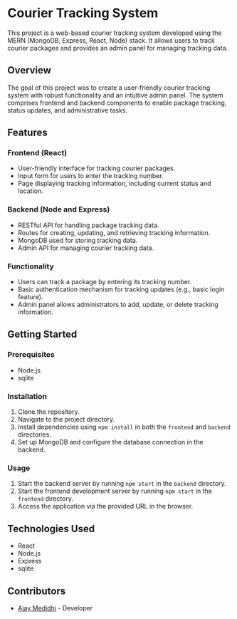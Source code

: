 # Courier Tracking System

This project is a web-based courier tracking system developed using the MERN (MongoDB, Express, React, Node) stack. It allows users to track courier packages and provides an admin panel for managing tracking data.

## Overview

The goal of this project was to create a user-friendly courier tracking system with robust functionality and an intuitive admin panel. The system comprises frontend and backend components to enable package tracking, status updates, and administrative tasks.

## Features

### Frontend (React)

- User-friendly interface for tracking courier packages.
- Input form for users to enter the tracking number.
- Page displaying tracking information, including current status and location.

### Backend (Node and Express)

- RESTful API for handling package tracking data.
- Routes for creating, updating, and retrieving tracking information.
- MongoDB used for storing tracking data.
- Admin API for managing courier tracking data.

### Functionality

- Users can track a package by entering its tracking number.
- Basic authentication mechanism for tracking updates (e.g., basic login feature).
- Admin panel allows administrators to add, update, or delete tracking information.

## Getting Started

### Prerequisites

- Node.js
- sqlite

### Installation

1. Clone the repository.
2. Navigate to the project directory.
3. Install dependencies using `npm install` in both the `frontend` and `backend` directories.
4. Set up MongoDB and configure the database connection in the backend.

### Usage

1. Start the backend server by running `npm start` in the `backend` directory.
2. Start the frontend development server by running `npm start` in the `frontend` directory.
3. Access the application via the provided URL in the browser.

## Technologies Used

- React
- Node.js
- Express
- sqlite

## Contributors
- [Ajay Medidhi](https://github.com/ajaymedidhi) - Developer

